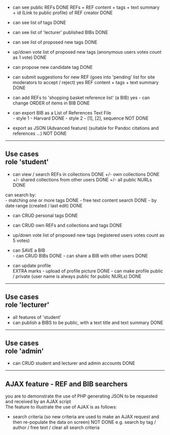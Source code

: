 - can see public REFs	DONE
        REFs = REF content + tags + text summary	
        + id (Link to public profile) of REF creator    	DONE
	
- can see list of tags	DONE
	
- can see list of 'lecturer' published BIBs	DONE
	
- can see list of proposed new tags	DONE
- up/down vote list of proposed new tags (anonymous users votes count as 1 vote)	DONE
- can propose new candidate tag	DONE
	
- can submit suggestions for new REF (goes into 'pending' list for site moderators to accept / reject)	yes
        REF content + tags + text summary	DONE
        	
- can add REFs to 'shopping basket reference list' (a BIB)	yes
        - can change ORDER of items in BIB	DONE
        	
- can export BIB as a List of References Text File	
        - style 1 - Harvard	DONE
        - style 2 - [1], [2], sequence	NOT DONE
        	
- export as JSON (Advanced feature)	
        (suitable for Pandoc citations and references ...)	NOT DONE
        	
-------	
Use cases	
role 'student'	
-------	
	
- can view / search REFs in collections	DONE
        +/- own collections	DONE
        +/- shared collections from other users	DONE
        +/- all public NURLs	DONE
	
can search by:	
        - matching one or more tags	DONE
        - free text content search	DONE
        - by date range (created / last edit)	DONE
        	
- can CRUD personal tags	DONE
	
- can CRUD own REFs and collections and tags	DONE
	
- up/down vote list of proposed new tags (registered users votes count as 5 votes)	
	
- can SAVE a BIB	
        - can CRUD BIBs	DONE
        - can share a BIB with other users 	DONE
	
- can update profile	
        EXTRA marks - upload of profile picture	DONE
        - can make profile public / private (user name is always public for public NURLs)	DONE
        	
        	
-------	
Use cases	
role 'lecturer'	
-------	
- all features of 'student'	
- can publish a BIBS to be public, with a text title and text summary	DONE
	
-------	
Use cases	
role 'admin'	
-------	
- can CRUD student and lecturer and admin accounts	DONE
	
	
-------	
AJAX feature - REF and BIB searchers	
-------	
you are to demonstrate the use of PHP generating JSON to be requested and received by an AJAX script	
The feature to illustrate the use of AJAX is as follows:	
- search criteria (so new criteria are used to make an AJAX request and then re-populate the data on screen)	NOT DONE
        e.g. search by tag / author / free text / clear all search criteria	
